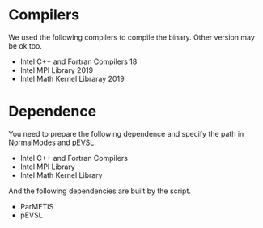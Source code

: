 # Compilers
We used the following compilers to compile the binary. Other version may be ok too.
* Intel C++ and Fortran Compilers 18
* Intel MPI Library 2019
* Intel Math Kernel Libraray 2019

# Dependence
You need to prepare the following dependence and specify the path in [NormalModes](<files/NormalModes/makefile.in>) and [pEVSL](<files/pEVSL/makefile.in>).
* Intel C++ and Fortran Compilers
* Intel MPI Library
* Intel Math Kernel Library

And the following dependencies are built by the script.
* ParMETIS
* pEVSL